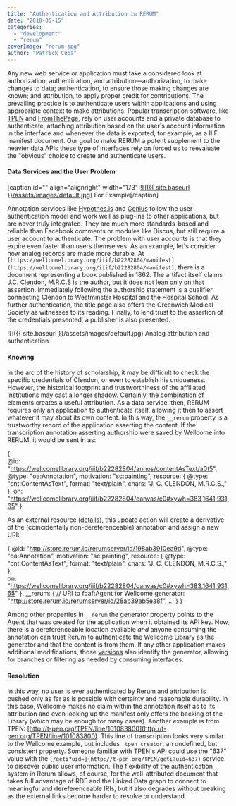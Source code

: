 ```yaml
---
title: "Authentication and Attribution in RERUM"
date: "2018-05-15"
categories: 
  - "development"
  - "rerum"
coverImage: "rerum.jpg"
author: "Patrick Cuba"
---
```


Any new web service or application must take a considered look at authorization, authentication, and attribution—authorization, to make changes to data; authentication, to ensure those making changes are known; and attribution, to apply proper credit for contributions. The prevailing practice is to authenticate users within applications and using appropriate context to make attributions. Popular transcription software, like [TPEN](http://t-pen.org) and [FromThePage](https://fromthepage.com/), rely on user accounts and a private database to authenticate, attaching attribution based on the user's account information in the interface and whenever the data is exported, for example, as a IIIF manifest document. Our goal to make RERUM a potent supplement to the heavier data APIs these type of interfaces rely on forced us to reevaluate the "obvious" choice to create and authenticate users.

#### Data Services and the User Problem

[caption id="" align="alignright" width="173"][![]({{ site.baseurl }}/assets/images/default.jpg)](https://dlcs.io/iiif-img/wellcome/1/a93ab63e-a827-45a1-b6d4-73224f09d455/full/full/0/default.jpg) For Example[/caption]

Annotation services like [Hypothes.is](http://hypothes.is) and [Genius](https://genius.com/web-annotator) follow the user authentication model and work well as plug-ins to other applications, but are never truly integrated. They are much more standards-based and reliable than Facebook comments or modules like Discus, but still require a user account to authenticate. The problem with user accounts is that they expire even faster than users themselves. As an example, let's consider how analog records are made more durable. At `[https://wellcomelibrary.org/iiif/b22282804/manifest](https://wellcomelibrary.org/iiif/b22282804/manifest)`, there is a document representing a book published in 1862. The artifact itself claims J.C. Clendon, M.R.C.S is the author, but it does not lean only on that assertion. Immediately following the authorship statement is a qualifier connecting Clendon to Westminster Hospital and the Hospital School. As further authentication, the title page also offers the Greenwich Medical Society as witnesses to its reading. Finally, to lend trust to the assertion of the credentials presented, a publisher is also presented.

![]({{ site.baseurl }}/assets/images/default.jpg) Analog attribution and authentication

#### Knowing

In the arc of the history of scholarship, it may be difficult to check the specific credentials of Clendon, or even to establish his uniqueness. However, the historical footprint and trustworthiness of the affiliated institutions may cast a longer shadow. Certainly, the combination of elements creates a useful attribution. As a data service, then, RERUM requires only an application to authenticate itself, allowing it then to assert whatever it may about its own content. In this way, the `__rerum` property is a trustworthy record of the application asserting the content. If the transcription annotation asserting authorship were saved by Wellcome into RERUM, it would be sent in as:

{    
    @id: "https://wellcomelibrary.org/iiif/b22282804/annos/contentAsText/a0t5",
    @type: "oa:Annotation",
    motivation: "sc:painting",
    resource: {
        @type: "cnt:ContentAsText",
        format: "text/plain",
        chars: "J. C. CLENDON, M.R.C.S.,"
    },
    on: "https://wellcomelibrary.org/iiif/b22282804/canvas/c0#xywh=383,1641,931,65"
}

As an external resource ([details](https://blog.ongcdh.org/development/editing-remote-objects-in-rerum/)), this update action will create a derivative of the (coincidentally non-dereferenceable) annotation and assign a new URI:

{
    @id: "http://store.rerum.io/rerumserver/id/198ab3910ea9d",
    @type: "oa:Annotation",
    motivation: "sc:painting",
    resource: {
       @type: "cnt:ContentAsText", 
       format: "text/plain", 
       chars: "J. C. CLENDON, M.R.C.S.," },        
       on: "https://wellcomelibrary.org/iiif/b22282804/canvas/c0#xywh=383,1641,931,65"
    },
    __rerum: {
        // URI to foaf:Agent for Wellcome
        generator: "http://store.rerum.io/rerumserver/id/28ab39ab5ea8f",
    ... }
}

Among other properties in `__rerum`  the generator property points to the Agent that was created for the application when it obtained its API key. Now, there is a dereferenceable location available _and_ anyone consuming the annotation can trust Rerum to authenticate the Wellcome Library as the generator and that the content is from them. If any other application makes additional modifications, those [versions](https://blog.ongcdh.org/development/versioning-in-rerum/) also identify the generator, allowing for branches or filtering as needed by consuming interfaces.

#### Resolution

In this way, no user is ever authenticated by Rerum and attribution is pushed only as far as is possible with certainty and reasonable durability. In this case, Wellcome makes no claim within the annotation itself as to its attribution and even looking up the manifest only offers the backing of the Library (which may be enough for many cases). Another example is from TPEN: [http://t-pen.org/TPEN/line/101083800](http://t-pen.org/TPEN/line/101083800). This line of transcription looks very similar to the Wellcome example, but includes `_tpen_creator`, an undefined, but consistent property. Someone familiar with TPEN's API could use the "637" value with the `[/geti?uid=](http://t-pen.org/TPEN/geti?uid=637)` service to discover public user information. The flexibility of the authentication system in Rerum allows, of course, for the well-attributed document that takes full advantage of RDF and the Linked Data graph to connect to meaningful and dereferenceable IRIs, but it also degrades without breaking as the external links become harder to resolve or understand.
